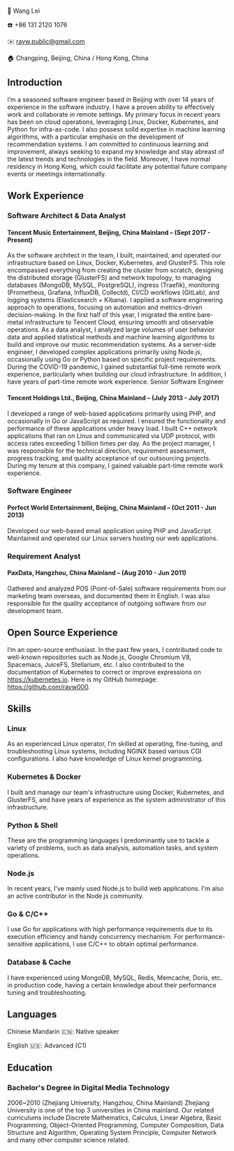 👤 Wang Lei

☎️ +86 131 2120 1076

✉️ rayw.public@gmail.com

🏠 Changping, Beijing, China / Hong Kong, China


## Introduction

I’m a seasoned software engineer based in Beijing with over 14 years of experience in the software industry. I have a proven ability to effectively work and collaborate in remote settings. My primary focus in recent years has been on cloud operations, leveraging Linux, Docker, Kubernetes, and Python for infra-as-code. I also possess solid expertise in machine learning algorithms, with a particular emphasis on the development of recommendation systems. I am committed to continuous learning and improvement, always seeking to expand my knowledge and stay abreast of the latest trends and technologies in the field.
Moreover, I have normal residency in Hong Kong, which could facilitate any potential future company events or meetings internationally.

## Work Experience

### Software Architect & Data Analyst
#### Tencent Music Entertainment, Beijing, China Mainland – (Sept 2017 - Present)
As the software architect in the team, I built, maintained, and operated our infrastructure based on Linux, Docker, Kubernetes, and GlusterFS. This role encompassed everything from creating the cluster from scratch, designing the distributed storage (GlusterFS) and network topology, to managing databases (MongoDB, MySQL, PostgreSQL), ingress (Traefik), monitoring (Prometheus, Grafana, InfluxDB, Collectd), CI/CD workflows (GitLab), and logging systems (Elasticsearch + Kibana). I applied a software engineering approach to operations, focusing on automation and metrics-driven decision-making. In the first half of this year, I migrated the entire bare-metal infrastructure to Tencent Cloud, ensuring smooth and observable operations.
As a data analyst, I analyzed large volumes of user behavior data and applied statistical methods and machine learning algorithms to build and improve our music recommendation systems.
As a server-side engineer, I developed complex applications primarily using Node.js, occasionally using Go or Python based on specific project requirements.
During the COVID-19 pandemic, I gained substantial full-time remote work experience, particularly when building our cloud infrastructure. In addition, I have years of part-time remote work experience.
Senior Software Engineer
#### Tencent Holdings Ltd., Beijing, China Mainland – (July 2013 - July 2017)
I developed a range of web-based applications primarily using PHP, and occasionally in Go or JavaScript as required. I ensured the functionality and performance of these applications under heavy load.
I built C++ network applications that ran on Linux and communicated via UDP protocol, with access rates exceeding 1 billion times per day.
As the project manager, I was responsible for the technical direction, requirement assessment, progress tracking, and quality acceptance of our outsourcing projects.
During my tenure at this company, I gained valuable part-time remote work experience.
### Software Engineer
#### Perfect World Entertainment, Beijing, China Mainland – (Oct 2011 - Jun 2013)
Developed our web-based email application using PHP and JavaScript.
Maintained and operated our Linux servers hosting our web applications.

### Requirement Analyst
#### PaxData, Hangzhou, China Mainland – (Aug 2010 - Jun 2011)
Gathered and analyzed POS (Point-of-Sale) software requirements from our marketing team overseas, and documented them in English. I was also responsible for the quality acceptance of outgoing software from our development team.

## Open Source Experience

I’m an open-source enthusiast. In the past few years, I contributed code to well-known repositories such as Node.js, Google Chromium V8, Spacemacs, JuiceFS, Stellarium, etc. I also contributed to the documentation of Kubernetes to correct or improve expressions on https://kubernetes.io.
Here is my GitHub homepage: https://github.com/rayw000.

## Skills

### Linux
As an experienced Linux operator, I’m skilled at operating, fine-tuning, and troubleshooting Linux systems, including NGINX based various CGI configurations. I also have knowledge of Linux kernel programming.
### Kubernetes & Docker
I built and manage our team's infrastructure using Docker, Kubernetes, and GlusterFS, and have years of experience as the system administrator of this infrastructure.
### Python & Shell
These are the programming languages I predominantly use to tackle a variety of problems, such as data analysis, automation tasks, and system operations.
### Node.js
In recent years, I've mainly used Node.js to build web applications. I'm also an active contributor in the Node.js community.
### Go & C/C++
I use Go for applications with high performance requirements due to its execution efficiency and handy concurrency mechanism. For performance-sensitive applications, I use C/C++ to obtain optimal performance.
### Database & Cache
I have experienced using MongoDB, MySQL, Redis, Memcache, Doris, etc. in production code, having a certain knowledge about their performance tuning and troubleshooting.

## Languages

Chinese Mandarin 🇨🇳: Native speaker

English 🇺🇸: Advanced (C1)


## Education

### Bachelor's Degree in Digital Media Technology
2006~2010 (Zhejiang University, Hangzhou, China Mainland)
Zhejiang University is one of the top 3 universities in China mainland. Our related curriculums include Discrete Mathematics, Calculus, Linear Algebra, Basic Programming, Object-Oriented Programming, Computer Composition, Data Structure and Algorithm, Operating System Principle, Computer Network and many other computer science related.
